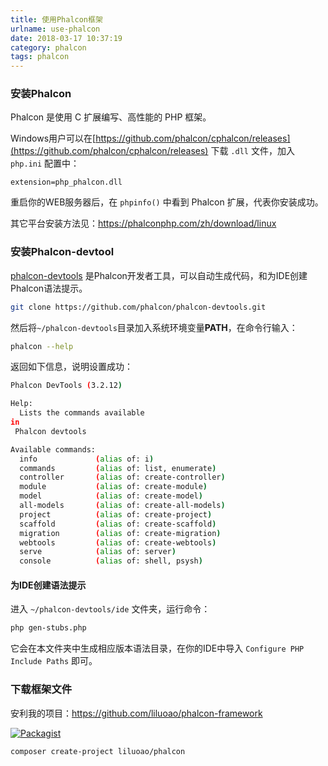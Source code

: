 ```yaml
---
title: 使用Phalcon框架
urlname: use-phalcon
date: 2018-03-17 10:37:19
category: phalcon
tags: phalcon
---
```

### 安装Phalcon

Phalcon 是使用 C 扩展编写、高性能的 PHP 框架。

Windows用户可以在[https://github.com/phalcon/cphalcon/releases](https://github.com/phalcon/cphalcon/releases) 下载 `.dll` 文件，加入 `php.ini` 配置中：

```
extension=php_phalcon.dll
```

重启你的WEB服务器后，在 `phpinfo()` 中看到 Phalcon 扩展，代表你安装成功。

其它平台安装方法见：https://phalconphp.com/zh/download/linux
<!-- more -->
### 安装Phalcon-devtool

[phalcon-devtools](https://github.com/phalcon/phalcon-devtools) 是Phalcon开发者工具，可以自动生成代码，和为IDE创建Phalcon语法提示。

```bash
git clone https://github.com/phalcon/phalcon-devtools.git
```

然后将`~/phalcon-devtools`目录加入系统环境变量**PATH**，在命令行输入：

```bash
phalcon --help
```

返回如下信息，说明设置成功：

```bash
Phalcon DevTools (3.2.12)

Help:
  Lists the commands available 
in
 Phalcon devtools

Available commands:
  info             (alias of: i)
  commands         (alias of: list, enumerate)
  controller       (alias of: create-controller)
  module           (alias of: create-module)
  model            (alias of: create-model)
  all-models       (alias of: create-all-models)
  project          (alias of: create-project)
  scaffold         (alias of: create-scaffold)
  migration        (alias of: create-migration)
  webtools         (alias of: create-webtools)
  serve            (alias of: server)
  console          (alias of: shell, psysh)
```

#### 为IDE创建语法提示

进入 `~/phalcon-devtools/ide` 文件夹，运行命令：

```bash
php gen-stubs.php
```

它会在本文件夹中生成相应版本语法目录，在你的IDE中导入 `Configure PHP Include Paths` 即可。

### 下载框架文件

安利我的项目：https://github.com/liluoao/phalcon-framework

[![Packagist](https://img.shields.io/packagist/v/liluoao/phalcon.svg)](https://packagist.org/packages/liluoao/phalcon)
```
composer create-project liluoao/phalcon
```



